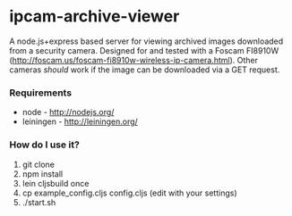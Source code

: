 ipcam-archive-viewer
====================

A node.js+express based server for viewing archived images downloaded from a security camera. Designed for and tested with a Foscam FI8910W (http://foscam.us/foscam-fi8910w-wireless-ip-camera.html). Other cameras _should_ work if the image can be downloaded via a GET request.

### Requirements
* node - http://nodejs.org/
* leiningen - http://leiningen.org/

### How do I use it?
1. git clone
2. npm install
3. lein cljsbuild once
4. cp example_config.cljs config.cljs (edit with your settings)
5. ./start.sh
